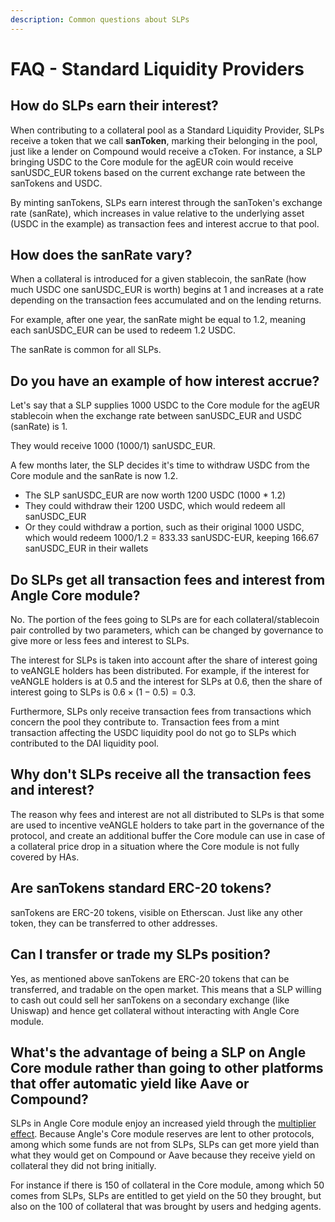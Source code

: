 ```yaml
---
description: Common questions about SLPs
---
```


# FAQ - Standard Liquidity Providers

## How do SLPs earn their interest?

When contributing to a collateral pool as a Standard Liquidity Provider, SLPs receive a token that we call **sanToken**, marking their belonging in the pool, just like a lender on Compound would receive a cToken. For instance, a SLP bringing USDC to the Core module for the agEUR coin would receive sanUSDC_EUR tokens based on the current exchange rate between the sanTokens and USDC.

By minting sanTokens, SLPs earn interest through the sanToken's exchange rate (sanRate), which increases in value relative to the underlying asset \(USDC in the example\) as transaction fees and interest accrue to that pool.

## How does the sanRate vary?

When a collateral is introduced for a given stablecoin, the sanRate \(how much USDC one sanUSDC_EUR is worth\) begins at 1 and increases at a rate depending on the transaction fees accumulated and on the lending returns.

For example, after one year, the sanRate might be equal to 1.2, meaning each sanUSDC_EUR can be used to redeem 1.2 USDC.

The sanRate is common for all SLPs.

## Do you have an example of how interest accrue?

Let's say that a SLP supplies 1000 USDC to the Core module for the agEUR stablecoin when the exchange rate between sanUSDC_EUR and USDC (sanRate) is 1.

They would receive 1000 \(1000/1\) sanUSDC_EUR.

A few months later, the SLP decides it's time to withdraw USDC from the Core module and the sanRate is now 1.2.

- The SLP sanUSDC_EUR are now worth 1200 USDC \(1000 \* 1.2\)
- They could withdraw their 1200 USDC, which would redeem all sanUSDC_EUR
- Or they could withdraw a portion, such as their original 1000 USDC, which would redeem 1000/1.2 = 833.33 sanUSDC-EUR, keeping 166.67 sanUSDC_EUR in their wallets

## Do SLPs get all transaction fees and interest from Angle Core module?

No. The portion of the fees going to SLPs are for each collateral/stablecoin pair controlled by two parameters, which can be changed by governance to give more or less fees and interest to SLPs.

The interest for SLPs is taken into account after the share of interest going to veANGLE holders has been distributed. For example, if the interest for veANGLE holders is at 0.5 and the interest for SLPs at 0.6, then the share of interest going to SLPs is $0.6\times(1-0.5)=0.3$.

Furthermore, SLPs only receive transaction fees from transactions which concern the pool they contribute to. Transaction fees from a mint transaction affecting the USDC liquidity pool do not go to SLPs which contributed to the DAI liquidity pool.

## Why don't SLPs receive all the transaction fees and interest?

The reason why fees and interest are not all distributed to SLPs is that some are used to incentive veANGLE holders to take part in the governance of the protocol, and create an additional buffer the Core module can use in case of a collateral price drop in a situation where the Core module is not fully covered by HAs.

## Are sanTokens standard ERC-20 tokens?

sanTokens are ERC-20 tokens, visible on Etherscan. Just like any other token, they can be transferred to other addresses.

## Can I transfer or trade my SLPs position?

Yes, as mentioned above sanTokens are ERC-20 tokens that can be transferred, and tradable on the open market. This means that a SLP willing to cash out could sell her sanTokens on a secondary exchange (like Uniswap) and hence get collateral without interacting with Angle Core module.

## What's the advantage of being a SLP on Angle Core module rather than going to other platforms that offer automatic yield like Aave or Compound?

SLPs in Angle Core module enjoy an increased yield through the [multiplier effect](README.md#%E2%9C%96-multiplier-effect). Because Angle's Core module reserves are lent to other protocols, among which some funds are not from SLPs, SLPs can get more yield than what they would get on Compound or Aave because they receive yield on collateral they did not bring initially.

For instance if there is 150 of collateral in the Core module, among which 50 comes from SLPs, SLPs are entitled to get yield on the 50 they brought, but also on the 100 of collateral that was brought by users and hedging agents.
